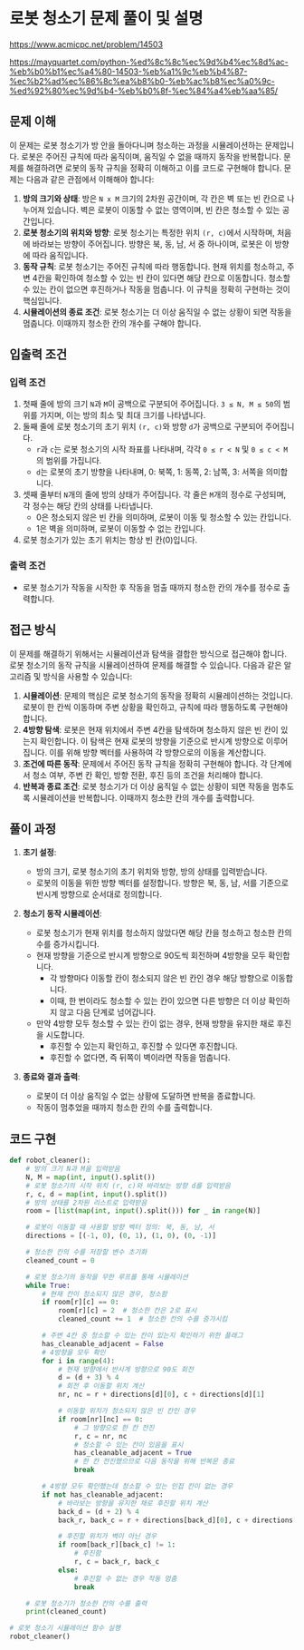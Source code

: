 # 로봇 청소기 문제 풀이 및 설명

<https://www.acmicpc.net/problem/14503>

<https://mayquartet.com/python-%ed%8c%8c%ec%9d%b4%ec%8d%ac-%eb%b0%b1%ec%a4%80-14503-%eb%a1%9c%eb%b4%87-%ec%b2%ad%ec%86%8c%ea%b8%b0-%eb%ac%b8%ec%a0%9c-%ed%92%80%ec%9d%b4-%eb%b0%8f-%ec%84%a4%eb%aa%85/>

## 문제 이해

이 문제는 로봇 청소기가 방 안을 돌아다니며 청소하는 과정을 시뮬레이션하는 문제입니다. 로봇은 주어진 규칙에 따라 움직이며, 움직일 수 없을 때까지 동작을 반복합니다. 문제를 해결하려면 로봇의 동작 규칙을 정확히 이해하고 이를 코드로 구현해야 합니다. 문제는 다음과 같은 관점에서 이해해야 합니다:

1. **방의 크기와 상태**: 방은 `N x M` 크기의 2차원 공간이며, 각 칸은 벽 또는 빈 칸으로 나누어져 있습니다. 벽은 로봇이 이동할 수 없는 영역이며, 빈 칸은 청소할 수 있는 공간입니다.
2. **로봇 청소기의 위치와 방향**: 로봇 청소기는 특정한 위치 `(r, c)`에서 시작하며, 처음에 바라보는 방향이 주어집니다. 방향은 북, 동, 남, 서 중 하나이며, 로봇은 이 방향에 따라 움직입니다.
3. **동작 규칙**: 로봇 청소기는 주어진 규칙에 따라 행동합니다. 현재 위치를 청소하고, 주변 4칸을 확인하여 청소할 수 있는 빈 칸이 있다면 해당 칸으로 이동합니다. 청소할 수 있는 칸이 없으면 후진하거나 작동을 멈춥니다. 이 규칙을 정확히 구현하는 것이 핵심입니다.
4. **시뮬레이션의 종료 조건**: 로봇 청소기는 더 이상 움직일 수 없는 상황이 되면 작동을 멈춥니다. 이때까지 청소한 칸의 개수를 구해야 합니다.

## 입출력 조건

### 입력 조건

1. 첫째 줄에 방의 크기 `N`과 `M`이 공백으로 구분되어 주어집니다. `3 ≤ N, M ≤ 50`의 범위를 가지며, 이는 방의 최소 및 최대 크기를 나타냅니다.
2. 둘째 줄에 로봇 청소기의 초기 위치 `(r, c)`와 방향 `d`가 공백으로 구분되어 주어집니다.
   - `r`과 `c`는 로봇 청소기의 시작 좌표를 나타내며, 각각 `0 ≤ r < N` 및 `0 ≤ c < M`의 범위를 가집니다.
   - `d`는 로봇의 초기 방향을 나타내며, 0: 북쪽, 1: 동쪽, 2: 남쪽, 3: 서쪽을 의미합니다.
3. 셋째 줄부터 `N`개의 줄에 방의 상태가 주어집니다. 각 줄은 `M`개의 정수로 구성되며, 각 정수는 해당 칸의 상태를 나타냅니다.
   - 0은 청소되지 않은 빈 칸을 의미하며, 로봇이 이동 및 청소할 수 있는 칸입니다.
   - 1은 벽을 의미하며, 로봇이 이동할 수 없는 칸입니다.
4. 로봇 청소기가 있는 초기 위치는 항상 빈 칸(0)입니다.

### 출력 조건

- 로봇 청소기가 작동을 시작한 후 작동을 멈출 때까지 청소한 칸의 개수를 정수로 출력합니다.

## 접근 방식

이 문제를 해결하기 위해서는 시뮬레이션과 탐색을 결합한 방식으로 접근해야 합니다. 로봇 청소기의 동작 규칙을 시뮬레이션하여 문제를 해결할 수 있습니다. 다음과 같은 알고리즘 및 방식을 사용할 수 있습니다:

1. **시뮬레이션**: 문제의 핵심은 로봇 청소기의 동작을 정확히 시뮬레이션하는 것입니다. 로봇이 한 칸씩 이동하며 주변 상황을 확인하고, 규칙에 따라 행동하도록 구현해야 합니다.
2. **4방향 탐색**: 로봇은 현재 위치에서 주변 4칸을 탐색하며 청소하지 않은 빈 칸이 있는지 확인합니다. 이 탐색은 현재 로봇의 방향을 기준으로 반시계 방향으로 이루어집니다. 이를 위해 방향 벡터를 사용하여 각 방향으로의 이동을 계산합니다.
3. **조건에 따른 동작**: 문제에서 주어진 동작 규칙을 정확히 구현해야 합니다. 각 단계에서 청소 여부, 주변 칸 확인, 방향 전환, 후진 등의 조건을 처리해야 합니다.
4. **반복과 종료 조건**: 로봇 청소기가 더 이상 움직일 수 없는 상황이 되면 작동을 멈추도록 시뮬레이션을 반복합니다. 이때까지 청소한 칸의 개수를 출력합니다.

## 풀이 과정

1. **초기 설정**:

   - 방의 크기, 로봇 청소기의 초기 위치와 방향, 방의 상태를 입력받습니다.
   - 로봇의 이동을 위한 방향 벡터를 설정합니다. 방향은 북, 동, 남, 서를 기준으로 반시계 방향으로 순서대로 정의합니다.

2. **청소기 동작 시뮬레이션**:

   - 로봇 청소기가 현재 위치를 청소하지 않았다면 해당 칸을 청소하고 청소한 칸의 수를 증가시킵니다.
   - 현재 방향을 기준으로 반시계 방향으로 90도씩 회전하며 4방향을 모두 확인합니다.
     - 각 방향마다 이동할 칸이 청소되지 않은 빈 칸인 경우 해당 방향으로 이동합니다.
     - 이때, 한 번이라도 청소할 수 있는 칸이 있으면 다른 방향은 더 이상 확인하지 않고 다음 단계로 넘어갑니다.
   - 만약 4방향 모두 청소할 수 있는 칸이 없는 경우, 현재 방향을 유지한 채로 후진을 시도합니다.
     - 후진할 수 있는지 확인하고, 후진할 수 있다면 후진합니다.
     - 후진할 수 없다면, 즉 뒤쪽이 벽이라면 작동을 멈춥니다.

3. **종료와 결과 출력**:
   - 로봇이 더 이상 움직일 수 없는 상황에 도달하면 반복을 종료합니다.
   - 작동이 멈추었을 때까지 청소한 칸의 수를 출력합니다.

## 코드 구현

```python
def robot_cleaner():
    # 방의 크기 N과 M을 입력받음
    N, M = map(int, input().split())
    # 로봇 청소기의 시작 위치 (r, c)와 바라보는 방향 d를 입력받음
    r, c, d = map(int, input().split())
    # 방의 상태를 2차원 리스트로 입력받음
    room = [list(map(int, input().split())) for _ in range(N)]

    # 로봇이 이동할 때 사용할 방향 벡터 정의: 북, 동, 남, 서
    directions = [(-1, 0), (0, 1), (1, 0), (0, -1)]

    # 청소한 칸의 수를 저장할 변수 초기화
    cleaned_count = 0

    # 로봇 청소기의 동작을 무한 루프를 통해 시뮬레이션
    while True:
        # 현재 칸이 청소되지 않은 경우, 청소함
        if room[r][c] == 0:
            room[r][c] = 2  # 청소한 칸은 2로 표시
            cleaned_count += 1  # 청소한 칸의 수를 증가시킴

        # 주변 4칸 중 청소할 수 있는 칸이 있는지 확인하기 위한 플래그
        has_cleanable_adjacent = False
        # 4방향을 모두 확인
        for i in range(4):
            # 현재 방향에서 반시계 방향으로 90도 회전
            d = (d + 3) % 4
            # 회전 후 이동할 위치 계산
            nr, nc = r + directions[d][0], c + directions[d][1]

            # 이동할 위치가 청소되지 않은 빈 칸인 경우
            if room[nr][nc] == 0:
                # 그 방향으로 한 칸 전진
                r, c = nr, nc
                # 청소할 수 있는 칸이 있음을 표시
                has_cleanable_adjacent = True
                # 한 칸 전진했으므로 다음 동작을 위해 반복문 종료
                break

        # 4방향 모두 확인했는데 청소할 수 있는 인접 칸이 없는 경우
        if not has_cleanable_adjacent:
            # 바라보는 방향을 유지한 채로 후진할 위치 계산
            back_d = (d + 2) % 4
            back_r, back_c = r + directions[back_d][0], c + directions[back_d][1]

            # 후진할 위치가 벽이 아닌 경우
            if room[back_r][back_c] != 1:
                # 후진함
                r, c = back_r, back_c
            else:
                # 후진할 수 없는 경우 작동 멈춤
                break

    # 로봇 청소기가 청소한 칸의 수를 출력
    print(cleaned_count)

# 로봇 청소기 시뮬레이션 함수 실행
robot_cleaner()
```

